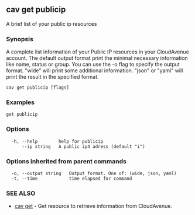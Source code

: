 ## cav get publicip

A brief list of your public ip resources

### Synopsis

A complete list information of your Public IP resources in your CloudAvenue account.
					The default output format print the minimal necessary information like name, status or group.
					You can use the -o flag to specify the output format.
					"wide" will print some additional information.
					"json" or "yaml" will print the result in the specified format.

```
cav get publicip [flags]
```

### Examples

```
get publicip
```

### Options

```
  -h, --help        help for publicip
      --ip string   A public ip4 adress (default "i")
```

### Options inherited from parent commands

```
  -o, --output string   Output format. One of: (wide, json, yaml)
  -t, --time            time elapsed for command
```

### SEE ALSO

* [cav get](cav_get.md)	 - Get resource to retrieve information from CloudAvenue.


